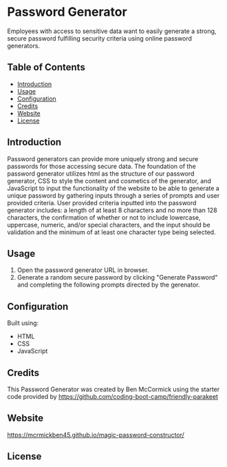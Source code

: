 # Password Generator

Employees with access to sensitive data want to easily generate a strong, secure password fulfilling security criteria using online password generators.

## Table of Contents

- [Introduction](#introduction)
- [Usage](#usage)
- [Configuration](#configuration)
- [Credits](#credits)
- [Website](#website)
- [License](#license)

## Introduction

Password generators can provide more uniquely strong and secure passwords for those accessing secure data. The foundation of the password generator utilizes html as the structure of our password generator, CSS to style the content and cosmetics of the generator, and JavaScript to input the functionality of the website to be able to generate a unique password by gathering inputs through a series of prompts and user provided criteria. User provided criteria inputted into the password generator includes: a length of at least 8 characters and no more than 128 characters, the confirmation of whether or not to include lowercase, uppercase, numeric, and/or special characters, and the input should be validation and the minimum of at least one character type being selected. 

## Usage
1. Open the password generator URL in browser.
2. Generate a random secure password by clicking "Generate Password" and completing the following prompts directed by the gerenator.

## Configuration
Built using:
- HTML
- CSS
- JavaScript

## Credits 

This Password Generator was created by Ben McCormick using the starter code provided by https://github.com/coding-boot-camp/friendly-parakeet

## Website
https://mcrmickben45.github.io/magic-password-constructor/ 

## License
